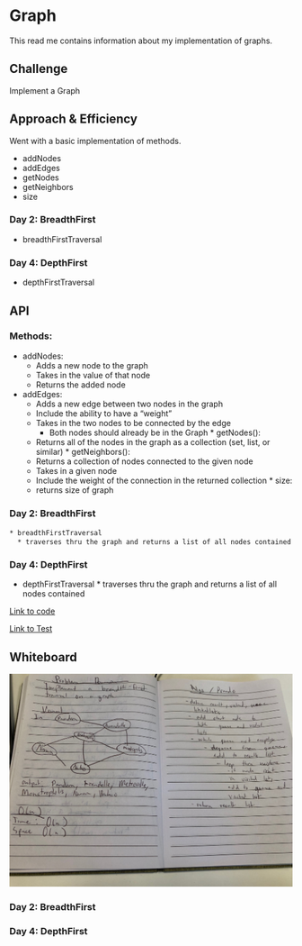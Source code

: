 # Graph
This read me contains information about my implementation of graphs.

## Challenge
Implement a Graph

## Approach & Efficiency
Went with a basic implementation of methods.
 * addNodes
 * addEdges
 * getNodes
 * getNeighbors
 * size
  
### Day 2: BreadthFirst
 * breadthFirstTraversal

### Day 4: DepthFirst
* depthFirstTraversal 

## API
  ### Methods:
   * addNodes:
     * Adds a new node to the graph
     * Takes in the value of that node
     * Returns the added node
   * addEdges:
     * Adds a new edge between two nodes in the graph
     * Include the ability to have a “weight”
     * Takes in the two nodes to be connected by the edge
       * Both nodes should already be in the Graph
    * getNodes():
      * Returns all of the nodes in the graph as a collection (set, list, or similar)
    * getNeighbors():
      * Returns a collection of nodes connected to the given node
      * Takes in a given node
      * Include the weight of the connection in the returned collection
    * size:
      * returns size of graph

### Day 2: BreadthFirst
    * breadthFirstTraversal
      * traverses thru the graph and returns a list of all nodes contained

### Day 4: DepthFirst
* depthFirstTraversal
      * traverses thru the graph and returns a list of all nodes contained



[Link to code](../src/main/java/challenges/graph/Graph.java)

[Link to Test](../src/test/java/challenges/GraphTest.java)

## Whiteboard
![pic](../assets/whiteboardC34.jpg)


### Day 2: BreadthFirst


### Day 4: DepthFirst





